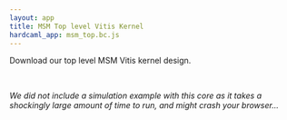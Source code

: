 ```yaml
---
layout: app
title: MSM Top level Vitis Kernel
hardcaml_app: msm_top.bc.js
---
```


Download our top level MSM Vitis kernel design.

<br/>

_We did not include a simulation example with this core as it takes a shockingly
large amount of time to run, and might crash your browser..._
